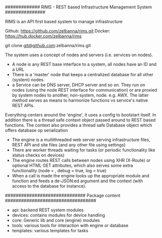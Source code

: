 ############# RIMS - REST based Infrastructure Management System ###############

RIMS is an API first based system to manage infrastructure

Github: https://github.com/zelbanna/rims.git
Docker: https://hub.docker.com/zelbanna/rims

git clone git@github.com:zelbanna/rims.git

The system uses a concept of nodes and servers (i.e. services on nodes).
- A node is any REST base interface to a system, all nodes have an ID and a URL
- There is a 'master' node that keeps a centralized database for all other (system) nodes.
- a Service can be DNS server, DHCP server and so on. They run on nodes (using the node REST interface for communication) or are proxied by system nodes to another, non-system, node. e.g. AWX. The latter method serves as means to harmonize functions vs service's native REST APIs.

Everything centers around the 'engine', it uses a config to bootstart itself. In addition there is a thread safe context object passed around to REST based functions. The context also provides a thread safe Database object which offers database op serialization
- The engine is a multithreaded web server serving infrastructure files, REST API and site files (and any other file using settings)
- There are worker threads waiting for tasks (or periodic functionality like status checks on devices)
- The engine routes REST calls between nodes using XHR (X-Route) or optional HTML GET attributes, which also serves some extra functionality (node = <node>, debug = true, log = true)
- When a call is made the engine looks up the appropriate module and function and feeds a de-JSON:ed argument and the context (with access to the database for instance).

############################## Package content ##################################
- api: backend REST system modules
- devices: contains modules for device handling 
- core: Generic lib and core (engine) modules
- tools: various tools for interaction with engine or database
- templates: various templates for tasks
